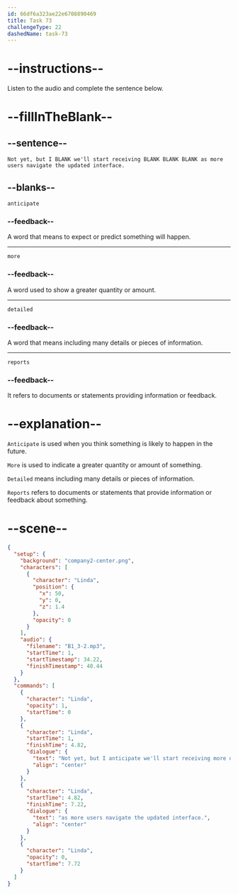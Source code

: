 ```yaml
---
id: 66df6a323ae22e6708890469
title: Task 73
challengeType: 22
dashedName: task-73
---
```

<!--
AUDIO REFERENCE:
Linda: Not yet, but I anticipate we'll start receiving more detailed reports as more users navigate the updated interface.
-->

# --instructions--

Listen to the audio and complete the sentence below.

# --fillInTheBlank--

## --sentence--

`Not yet, but I BLANK we'll start receiving BLANK BLANK BLANK as more users navigate the updated interface.`

## --blanks--

`anticipate`

### --feedback--

A word that means to expect or predict something will happen.

---

`more`

### --feedback--

A word used to show a greater quantity or amount.

---

`detailed`

### --feedback--

A word that means including many details or pieces of information.

---

`reports`

### --feedback--

It refers to documents or statements providing information or feedback.

# --explanation--

`Anticipate` is used when you think something is likely to happen in the future.

`More` is used to indicate a greater quantity or amount of something. 

`Detailed` means including many details or pieces of information.

`Reports` refers to documents or statements that provide information or feedback about something.

# --scene--

```json
{
  "setup": {
    "background": "company2-center.png",
    "characters": [
      {
        "character": "Linda",
        "position": {
          "x": 50,
          "y": 0,
          "z": 1.4
        },
        "opacity": 0
      }
    ],
    "audio": {
      "filename": "B1_3-2.mp3",
      "startTime": 1,
      "startTimestamp": 34.22,
      "finishTimestamp": 40.44
    }
  },
  "commands": [
    {
      "character": "Linda",
      "opacity": 1,
      "startTime": 0
    },
    {
      "character": "Linda",
      "startTime": 1,
      "finishTime": 4.82,
      "dialogue": {
        "text": "Not yet, but I anticipate we'll start receiving more detailed reports",
        "align": "center"
      }
    },
    {
      "character": "Linda",
      "startTime": 4.82,
      "finishTime": 7.22,
      "dialogue": {
        "text": "as more users navigate the updated interface.",
        "align": "center"
      }
    },
    {
      "character": "Linda",
      "opacity": 0,
      "startTime": 7.72
    }
  ]
}
```
